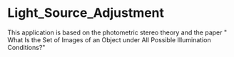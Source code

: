 # Light_Source_Adjustment
This application is based on the photometric stereo theory and the paper "
What Is the Set of Images of an Object under All Possible Illumination Conditions?" 
